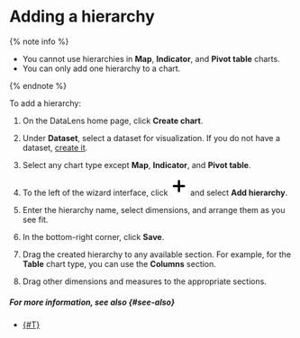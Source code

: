 # Adding a hierarchy

{% note info %}

* You cannot use hierarchies in **Map**, **Indicator**, and **Pivot table** charts.
* You can only add one hierarchy to a chart.

{% endnote %}

To add a hierarchy:



1. On the DataLens home page, click **Create chart**.
1. Under **Dataset**, select a dataset for visualization. If you do not have a dataset, [create it](../dataset/create.md).



1. Select any chart type except **Map**, **Indicator**, and **Pivot table**.
1. To the left of the wizard interface, click **![image](../../_assets/plus-sign.svg)** and select **Add hierarchy**.
1. Enter the hierarchy name, select dimensions, and arrange them as you see fit.
1. In the bottom-right corner, click **Save**.
1. Drag the created hierarchy to any available section. For example, for the **Table** chart type, you can use the **Columns** section.
1. Drag other dimensions and measures to the appropriate sections.

##### For more information, see also {#see-also}

* [{#T}](../../concepts/data-types.md#how-to-create-tree)
